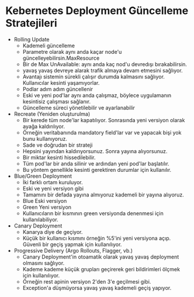 # Kebernetes Deployment Güncelleme Stratejileri

* Rolling Update
    * Kademeli güncelleme
    * Parametre olarak aynı anda kaçar node'u güncelleyebilirsin.MaxResource
    * Bir de Max UnAvailable: aynı anda kaç nod'u devredışı bırakabilirsin.
    * yavaş yavaş devreye alarak trafik almaya devam etmesini sağlıyor.
    * Avantajı sistemin sürekli çalışır durumda kalmasını sağlıyor. Kullanıcılar kesinti yaşamıyorlar.
    * Podlar adım adım güncellenir
    * Eski ve yeni pod'lar aynı anda çalışmaz, böylece uygulamanın kesintisiz çalışması sağlanır.
    * Güncelleme süreci yönetilebilir ve ayarlanabilir
* Recreate (Yeniden oluşturulma)
    * Bir kerede tüm node'lar kapatılıyor. Sonrasında yeni versiyon olarak ayağa kaldırılıyor.
    * Örneğin veritabanında mandatory field'lar var ve yapacak bişi yok bunu kullanıyoruz.
    * Sade ve doğrudan bir strateji
    * Hepsini yayından kaldırıyorsunuz. Sonra yayına alıyorsunuz.
    * Bir miktar kesinti hissedilebilir.
    * Tüm pod'lar bir anda silinir ve ardından yeni pod'lar başlatılır.
    * Bu yöntem genellikle kesinti gerektiren durumlar için kullanılır.
* Blue/Green Deployment
    * İki farklı ortam kuruluyor.
    * Eski ve yeni versiyon gibi
    * Tamamını bir defada yayına almıyoruz kademeli bir yayına alıyoruz.
    * Blue Eski versiyon
    * Green Yeni versiyon
    * Kullanıcıların bir kısmının green versiyonda denenmesi için kullanılabiliyor.
* Canary Deployment
    * Kanarya diye de geçiyor.
    * Küçük bir kullanıcı kısmını örneğin %5'ini yeni versiyona açıp. Güvenli bir geçiş yapmak için kullanılıyor.
* Progressive Delivery (Argo Rollouts, Flagger, vb.)
    * Canary Deployment'in otoamatik olarak yavaş yavaş deployment olmasını sağlıyor.
    * Kademe kademe küçük grupları geçirerek geri bildirimleri ölçmek için kullanılıyor.
    * Örneğin rest apinin versiyon 2'den 3'e geçilmesi gibi.
    * Exception'a düşmüyorsa yavaş yavaş kademeli geçiş yapıyor.